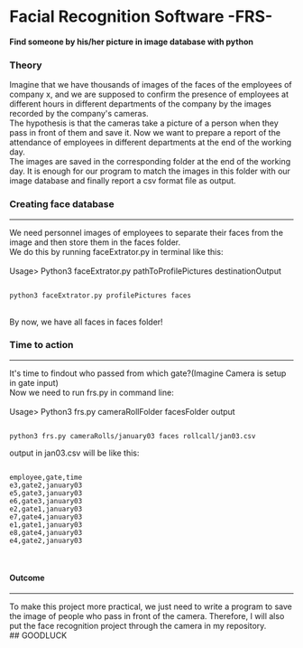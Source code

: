 # Facial Recognition Software -FRS-
**Find someone by his/her picture in image database with python**
<h3>
Theory 
</h3>
Imagine that we have thousands of images of the faces of the employees of company x, and we are supposed to confirm the presence of employees at different hours in different departments of the company by the images recorded by the company's cameras.
<br>
The hypothesis is that the cameras take a picture of a person when they pass in front of them and save it. Now we want to prepare a report of the attendance of employees in different departments at the end of the working day.
<br>
The images are saved in the corresponding folder at the end of the working day. It is enough for our program to match the images in this folder with our image database and finally report a csv format file as output.
<br>
<h3>
Creating face database
</h3>
<hr>
We need personnel images of employees to separate their faces from the image and then store them in the faces folder.
<br>
We do this by running faceExtrator.py in terminal like this:<br><br>
Usage> Python3 faceExtrator.py pathToProfilePictures destinationOutput

```shell

python3 faceExtrator.py profilePictures faces

```

<br>
By now, we have all faces in faces folder!
<br>
<h3>
Time to action
</h3>
<hr>
It's time to findout who passed from which gate?(Imagine Camera is setup in gate input)
<br>
Now we need to run frs.py in command line:
<br><br>
Usage> Python3 frs.py cameraRollFolder facesFolder output

```shell

python3 frs.py cameraRolls/january03 faces rollcall/jan03.csv

```

output in jan03.csv will be like this:

```csv

employee,gate,time
e3,gate2,january03
e5,gate3,january03
e6,gate3,january03
e2,gate1,january03
e7,gate4,january03
e1,gate1,january03
e8,gate4,january03
e4,gate2,january03

```
<br>
<h4>
Outcome
</h4>
<hr>
To make this project more practical, we just need to write a program to save the image of people who pass in front of the camera. Therefore, I will also put the face recognition project through the camera in my repository.
<br>
## GOODLUCK
